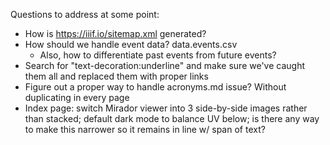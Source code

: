 Questions to address at some point:

- How is https://iiif.io/sitemap.xml generated?
- How should we handle event data? data.events.csv
  - Also, how to differentiate past events from future events?
- Search for "text-decoration:underline" and make sure we've caught them all and replaced them with proper links
- Figure out a proper way to handle acronyms.md issue? Without duplicating in every page
- Index page: switch Mirador viewer into 3 side-by-side images rather than stacked; default dark mode to balance UV below; is there any way to make this narrower so it remains in line w/ span of text?
